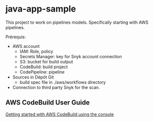 # java-app-sample

This project to work on pipelines models. Specifically starting with AWS pipelines.

Prérequis:
- AWS account
  - IAM: Role, policy
  - Secrets Manager: key for Snyk account connection
  - S3: bucket for build output
  - CodeBuild: build project
  - CodePipeline: pipeline
- Sources in Dépôt Git
  - build spec file in ./aws/workflows directory
- Connection to third party Snyk for the scan.

## AWS CodeBuild User Guide

[Getting started with AWS CodeBuild using the console](https://docs.aws.amazon.com/codebuild/latest/userguide/getting-started.html)